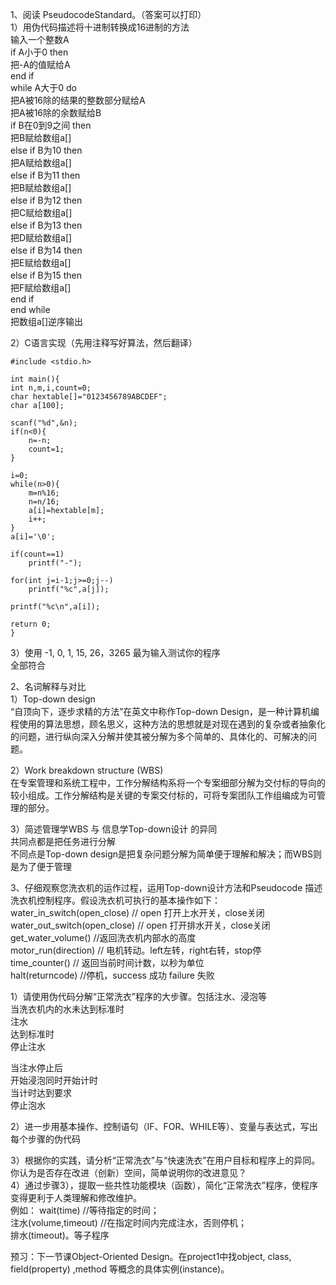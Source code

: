 1、阅读 PseudocodeStandard。（答案可以打印）   
1）用伪代码描述将十进制转换成16进制的方法   
输入一个整数A  
if  A小于0  then  
把-A的值赋给A  
end if  
while   A大于0   do  
把A被16除的结果的整数部分赋给A  
把A被16除的余数赋给B  
if  B在0到9之间 then  
把B赋给数组a[]  
else if B为10  then  
把A赋给数组a[]  
else if B为11  then  
把B赋给数组a[]  
else if B为12  then  
把C赋给数组a[]  
else if B为13  then  
把D赋给数组a[]  
else if B为14  then  
把E赋给数组a[]  
else if B为15  then  
把F赋给数组a[]  
end if  
end while  
把数组a[]逆序输出  


2）C语言实现（先用注释写好算法，然后翻译）

    #include <stdio.h>

    int main(){
	int n,m,i,count=0;
	char hextable[]="0123456789ABCDEF";
	char a[100];
	
	scanf("%d",&n);
	if(n<0){
		n=-n;
		count=1;
	}
	
	i=0;
	while(n>0){
		m=n%16;
		n=n/16;
		a[i]=hextable[m];
		i++;
	}
	a[i]='\0';
	
	if(count==1)
		printf("-");
	
	for(int j=i-1;j>=0;j--)
		printf("%c",a[j]);
	
	printf("%c\n",a[i]);
	
	return 0;
    }
3）使用 -1,  0,  1,  15,   26，3265 最为输入测试你的程序  
全部符合 

2、名词解释与对比   
1）Top-down design   
“自顶向下，逐步求精的方法”在英文中称作Top-down Design，是一种计算机编程使用的算法思想，顾名思义，这种方法的思想就是对现在遇到的复杂或者抽象化的问题，进行纵向深入分解并使其被分解为多个简单的、具体化的、可解决的问题。  

2）Work breakdown structure (WBS)   
在专案管理和系统工程中，工作分解结构系将一个专案细部分解为交付标的导向的较小组成。工作分解结构是关键的专案交付标的，可将专案团队工作组编成为可管理的部分。  

3）简述管理学WBS 与 信息学Top-down设计 的异同   
    共同点都是把任务进行分解  
    不同点是Top-down design是把复杂问题分解为简单便于理解和解决；而WBS则是为了便于管理  

3、仔细观察您洗衣机的运作过程，运用Top-down设计方法和Pseudocode 描述洗衣机控制程序。假设洗衣机可执行的基本操作如下：  
water_in_switch(open_close)  // open 打开上水开关，close关闭   
water_out_switch(open_close)  // open 打开排水开关，close关闭   
get_water_volume()  //返回洗衣机内部水的高度  
motor_run(direction) // 电机转动。left左转，right右转，stop停  
time_counter()  // 返回当前时间计数，以秒为单位   
halt(returncode) //停机，success 成功 failure 失败  

1）请使用伪代码分解“正常洗衣”程序的大步骤。包括注水、浸泡等   
当洗衣机内的水未达到标准时  
注水  
达到标准时  
停止注水

当注水停止后  
开始浸泡同时开始计时  
当计时达到要求  
停止泡水  

2）进一步用基本操作、控制语句（IF、FOR、WHILE等）、变量与表达式，写出每个步骤的伪代码   


3）根据你的实践，请分析“正常洗衣”与“快速洗衣”在用户目标和程序上的异同。 你认为是否存在改进（创新）空间，简单说明你的改进意见？   
4）通过步骤3），提取一些共性功能模块（函数），简化“正常洗衣”程序，使程序 变得更利于人类理解和修改维护。  
例如： wait(time) //等待指定的时间；   
注水(volume,timeout) //在指定时间内完成注水，否则停机；   
排水(timeout)。等子程序

预习：下一节课Object-Oriented Design。在project1中找object, class, field(property) ,method 等概念的具体实例(instance)。
